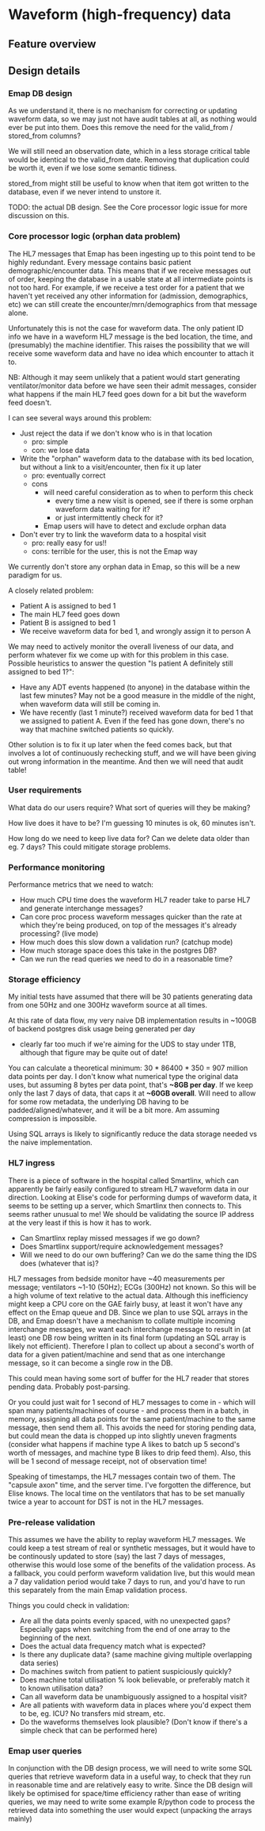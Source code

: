 # Waveform (high-frequency) data


## Feature overview


## Design details

### Emap DB design

As we understand it, there is no mechanism for correcting or updating waveform data, so we may just not have audit tables at all,
as nothing would ever be put into them. Does this remove the need for the valid_from / stored_from columns?

We will still need an observation date, which in a less storage critical table would be identical to the valid_from date.
Removing that duplication could be worth it, even if we lose some semantic tidiness.

stored_from might still be useful to know when that item got written to the database, even if we never intend to unstore it.

TODO: the actual DB design. See the Core processor logic issue for more discussion on this.


### Core processor logic (orphan data problem)

The HL7 messages that Emap has been ingesting up to this point tend to be highly redundant.
Every message contains basic patient demographic/encounter data.
This means that if we receive messages out of order, keeping the database in a usable state at all intermediate points is not too hard.
For example, if we receive a test order for a patient that we haven't yet received any other information for (admission, demographics, etc)
we can still create the encounter/mrn/demographics from that message alone.

Unfortunately this is not the case for waveform data.
The only patient ID info we have in a waveform HL7 message is the bed location, the time, and (presumably) the machine identifier.
This raises the possibility that we will receive some waveform data and have no idea which encounter to attach it to.

NB: Although it may seem unlikely that a patient would start generating ventilator/monitor data before we have seen their admit messages,
consider what happens if the main HL7 feed goes down for a bit but the waveform feed doesn't.

I can see several ways around this problem:
- Just reject the data if we don't know who is in that location
    - pro: simple
    - con: we lose data
- Write the "orphan" waveform data to the database with its bed location, but without a link to a visit/encounter, then fix it up later
    - pro: eventually correct
    - cons
        - will need careful consideration as to when to perform this check
            - every time a new visit is opened, see if there is some orphan waveform data waiting for it?
            - or just intermittently check for it?
        - Emap users will have to detect and exclude orphan data
- Don't ever try to link the waveform data to a hospital visit
    - pro: really easy for us!!
    - cons: terrible for the user, this is not the Emap way

We currently don't store any orphan data in Emap, so this will be a new paradigm for us.


A closely related problem:
- Patient A is assigned to bed 1
- The main HL7 feed goes down
- Patient B is assigned to bed 1
- We receive waveform data for bed 1, and wrongly assign it to person A

We may need to actively monitor the overall liveness of our data, and perform whatever fix we come up with for this problem in this case.
Possible heuristics to answer the question "Is patient A definitely still assigned to bed 1?":
- Have any ADT events happened (to anyone) in the database within the last few minutes? May not be a good measure in
the middle of the night, when waveform data will still be coming in.
- We have recently (last 1 minute?) received waveform data for bed 1 that we assigned to patient A.
 Even if the feed has gone down, there's no way that machine switched patients so quickly.

Other solution is to fix it up later when the feed comes back, but that involves a lot of continuously rechecking stuff,
and we will have been giving out wrong information in the meantime. And then we will need that audit table!

### User requirements

What data do our users require? What sort of queries will they be making?

How live does it have to be? I'm guessing 10 minutes is ok, 60 minutes isn't.

How long do we need to keep live data for? Can we delete data older than eg. 7 days? This could mitigate storage problems.

### Performance monitoring

Performance metrics that we need to watch:

- How much CPU time does the waveform HL7 reader take to parse HL7 and generate interchange messages?
- Can core proc process waveform messages quicker than the rate at which they're being produced, on top of the messages it's already processing? (live mode)
- How much does this slow down a validation run? (catchup mode)
- How much storage space does this take in the postgres DB?
- Can we run the read queries we need to do in a reasonable time?

### Storage efficiency

My initial tests have assumed that there will be 30 patients generating data from one 50Hz and one 300Hz waveform source at all times.

At this rate of data flow, my very naive DB implementation results in ~100GB of backend postgres disk usage being generated per day
- clearly far too much if we're aiming for the UDS to stay under 1TB, although that figure may be quite out of date!

You can calculate a theoretical minimum:
30 * 86400 * 350 = 907 million data points per day.
I don't know what numerical type the original data uses, but assuming 8 bytes per data point, that's **~8GB per day**.
If we keep only the last 7 days of data, that caps it at **~60GB overall**.
Will need to allow for some row metadata, the underlying DB having to be padded/aligned/whatever, and it will be a bit more.
Am assuming compression is impossible.

Using SQL arrays is likely to significantly reduce the data storage needed vs the naive implementation.


### HL7 ingress

There is a piece of software in the hospital called Smartlinx, which can apparently be fairly easily configured to stream HL7 waveform data in our direction.
Looking at Elise's code for performing dumps of waveform data, it seems to be setting up a server, which Smartlinx then connects to.
This seems rather unusual to me! We should be validating the source IP address at the very least if this is how it has to work.

 - Can Smartlinx replay missed messages if we go down?
 - Does Smartlinx support/require acknowledgement messages?
 - Will we need to do our own buffering? Can we do the same thing the IDS does (whatever that is)?

HL7 messages from bedside monitor have ~40 measurements per message; ventilators ~1-10 (50Hz); ECGs (300Hz) not known.
So this will be a high volume of text relative to the actual data.
Although this inefficiency might keep a CPU core on the GAE fairly busy, at least it won't have any effect on the Emap queue and DB.
Since we plan to use SQL arrays in the DB, and Emap doesn't have a mechanism to collate multiple incoming interchange messages,
we want each interchange message to result in (at least) one DB row being written in its final form (updating an SQL array is likely not efficient).
Therefore I plan to collect up about a second's worth of data for a given patient/machine and send that as one interchange message, so it can become a single row in the DB.

This could mean having some sort of buffer for the HL7 reader that stores pending data. Probably post-parsing.

Or you could just wait for 1 second of HL7 messages to come in - which will span many patients/machines of course - and
process them in a batch, in memory, assigning all data points for the same patient/machine to the same message, then send them all.
This avoids the need for storing pending data, but could mean the data is chopped up into slightly uneven fragments (consider
what happens if machine type A likes to batch up 5 second's worth of messages, and machine type B likes to drip feed them).
Also, this will be 1 second of message receipt, not of observation time!

Speaking of timestamps, the HL7 messages contain two of them. The "capsule axon" time, and the server time.
I've forgotten the difference, but Elise knows. The local time on the ventilators that has to be set manually twice a year to account for DST is not in the HL7 messages.

### Pre-release validation

This assumes we have the ability to replay waveform HL7 messages.
We could keep a test stream of real or synthetic messages, but it would have to be continously updated to store (say) the last 7 days of messages,
otherwise this would lose some of the benefits of the validation process.
As a fallback, you could perform waveform validation live, but this would mean a 7 day validation period would take 7 days to run,
and you'd have to run this separately from the main Emap validation process.

Things you could check in validation:

 - Are all the data points evenly spaced, with no unexpected gaps? Especially gaps when switching from the end of one array to the beginning of the next.
 - Does the actual data frequency match what is expected?
 - Is there any duplicate data? (same machine giving multiple overlapping data series)
 - Do machines switch from patient to patient suspiciously quickly?
 - Does machine total utilisation % look believable, or preferably match it to known utilisation data?
 - Can all waveform data be unambiguously assigned to a hospital visit?
 - Are all patients with waveform data in places where you'd expect them to be, eg. ICU? No transfers mid stream, etc.
 - Do the waveforms themselves look plausible? (Don't know if there's a simple check that can be performed here)



### Emap user queries

In conjunction with the DB design process, we will need to write some SQL queries that retrieve waveform data in a useful way,
to check that they run in reasonable time and are relatively easy to write.
Since the DB design will likely be optimised for space/time efficiency rather than ease of writing queries, we may need to write
some example R/python code to process the retrieved data into something the user would expect (unpacking the arrays mainly)

